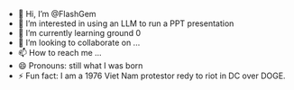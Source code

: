 - 👋 Hi, I’m @FlashGem
- 👀 I’m interested in using an LLM to run a PPT presentation
- 🌱 I’m currently learning ground 0
- 💞️ I’m looking to collaborate on ...
- 📫 How to reach me ...
- 😄 Pronouns: still what I was born
- ⚡ Fun fact: I am a 1976 Viet Nam protestor redy to riot in DC over DOGE.

<!---
FlashGem/FlashGem is a ✨ special ✨ repository because its `README.md` (this file) appears on your GitHub profile.
You can click the Preview link to take a look at your changes.
--->
